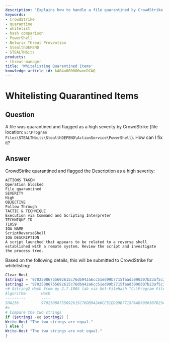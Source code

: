 ```yaml
---
description: 'Explains how to handle a file quarantined by CrowdStrike that originates from Netwrix Threat Prevention components, including the detection details and a PowerShell hash comparison used for submission to CrowdStrike for whitelisting.'
keywords:
- CrowdStrike
- quarantine
- whitelist
- hash comparison
- PowerShell
- Netwrix Threat Prevention
- StealthDEFEND
- STEALTHbits
products:
- threat-manager
title: 'Whitelisting Quarantined Items'
knowledge_article_id: kA04u000000wnnDCAQ
---
```


# Whitelisting Quarantined Items

## Question

A file was quarantined and flagged as a high severity by CrowdStrike (file location: `E:\Program Files\STEALTHbits\StealthDEFEND\ActionService\PowerShell`). How can I fix it?

## Answer

CrowdStrike quarantined and flagged the Description as a high severity:

```text
ACTIONS TAKEN
Operation blocked
File quarantined
SEVERITY
High
OBJECTIVE
Follow Through
TACTIC & TECHNIQUE
Execution via Command and Scripting Interpreter
TECHNIQUE ID
T1059
IOA NAME
ScriptReverseShell
IOA DESCRIPTION
A script launched that appears to be related to a reverse shell established with a remote system. Review the script and investigate the process tree.
```

Based on the following details, this will be submitted to CrowdStrike for whitelisting:

```powershell
Clear-Host
$string1 = '97025086755692615c76db942a6cc51ed99b7715faad3090307b23af5c3d26ef' #Hash noted in Crowdstrike
$string2 = '97025086755692615c76db942a6cc51ed99b7715faad3090307b23af5c3d26ef'
<# $string2 Hash from my 2.7.1865 lab via Get-FileHash "C:\Program Files\STEALTHbits\StealthDEFEND\ActionService\PowerShell\StealthDEFEND.psm1"
Algorithm       Hash                                                                   Path
---------       ----                                                                   ----
SHA256          97025086755692615C76DB942A6CC51ED99B7715FAAD3090307B23AF5C3D26EF       C:\Program Files\STEALTHbits\StealthDEFEND\ActionService\PowerShell\StealthDEFEND.psm1
#>
# Compare the two strings
if ($string1 -eq $string2) {
Write-Host "The two strings are equal."
} else {
Write-Host "The two strings are not equal."
}
```
